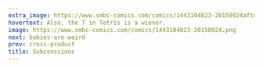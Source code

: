 ```yaml
---
extra_image: https://www.smbc-comics.com/comics/1443104823-20150924after.png
hovertext: Also, the T in Tetris is a wiener.
image: https://www.smbc-comics.com/comics/1443104823-20150924.png
next: babies-are-weird
prev: cross-product
title: Subconscious
---
```

